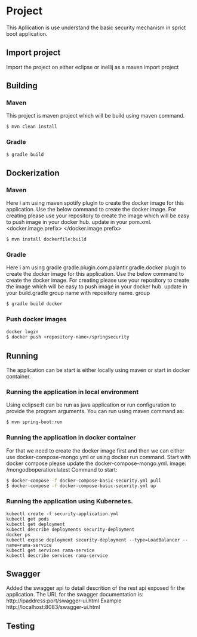 # Project
This Apllication is use understand the basic security mechanism in sprict boot application.

## Import project
Import the project on either eclipse or inellij as a maven import project

## Building

### Maven
This project is maven project which will be build using maven command.

```bash
$ mvn clean install
```

### Gradle

```bash
$ gradle build
```

## Dockerization

### Maven
Here i am using maven spotify plugin to create the docker image for this application.
Use the below command to create the docker image.
For creating please use your repository to create the image which will be easy to push image in your docker hub.
update in your pom.xml.
<docker.image.prefix> <your repo name> </docker.image.prefix>

```bash
$ mvn install dockerfile:build
```

### Gradle

Here i am using gradle  gradle.plugin.com.palantir.gradle.docker plugin to create the docker image for this application.
Use the below command to create the docker image.
For creating please use your repository to create the image which will be easy to push image in your docker hub.
update in your build.gradle group name with repository name.
group <repository-name>

```bash
$ gradle build docker
```

### Push docker images

```bash
docker login
$ docker push <repository-name>/springsecurity
```

## Running

The application can be start is either locally using maven or start in docker container.

### Running the application in local environment
Using eclipse:It can be run as java application or run configuration to provide the program arguments.
You can run using maven command as:

```bash
$ mvn spring-boot:run
```

### Running the application in docker container

For that we need to create the docker image first and then we can either use docker-compose-mongo.yml or using docker run command.
Start with docker compose please update the docker-compose-mongo.yml.
image: <your repo name>/mongodboperation:latest
Command to start:

```bash
$ docker-compose -f docker-compose-basic-security.yml pull
$ docker-compose -f docker-compose-basic-security.yml up
```
### Running the application using Kubernetes.

```
kubectl create -f security-application.yml
kubectl get pods
kubectl get deployment
kubectl describe deployments security-deployment
docker ps
kubectl expose deployment security-deployment --type=LoadBalancer --name=rama-service
kubectl get services rama-service
kubectl describe services rama-service
```

## Swagger 

Added the swagger api to detail descrition of the rest api exposed fir the application.
The URL for the swagger documentation is:
http://ipaddress:port/swagger-ui.html
Example
http://localhost:8083/swagger-ui.html

## Testing
